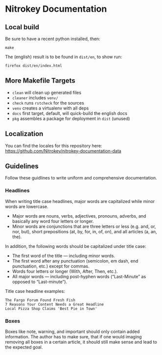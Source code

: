 # Nitrokey Documentation

## Local build

Be sure to have a recent python installed, then:

```
make
```

The (english) result is to be found in `dist/en`, to show run:
```
firefox dist/en/index.html
```

## More Makefile Targets

* `clean` will clean up generated files
* `cleaner` includes `venv/`
* `check` runs `rstcheck` for the sources
* `venv` creates a virtualenv with all deps
* `docs` first target, default, will quick-build the english docs
* `pkg` assembles a package for deployment in `dist` (unused)

## Localization

You can find the locales for this repository here: https://github.com/Nitrokey/nitrokey-documentation-data

## Guidelines

Follow these guidlines to write uniform and comprehensive documentation.

### Headlines

When writing title case headlines, major words are capitalized while minor words are lowercase.

* Major words are nouns, verbs, adjectives, pronouns, adverbs, and basically any word four letters or longer.
* Minor words are conjunctions that are three letters or less (e.g. and, or, nor, but), short prepositions (at, by, for, in, of, on), and all articles (a, an, the).

In addition, the following words should be capitalized under title case:

* The first word of the title — including minor words.
* The first word after any punctuation (semicolon, em dash, end punctuation, etc.) except for commas.
* Words four letters or longer (With, After, Then, etc.).
* All major words — including post-hyphen words (“Last-Minute” as opposed to “Last-minute”).

Title case headline examples:

    The Fargo Forum Found Fresh Fish
    7 Reasons Your Content Needs a Great Headline
    Local Pizza Shop Claims 'Best Pie in Town'

### Boxes

Boxes like note, warning, and important should only contain added information. 
The author has to make sure, that if one would imaging removing all boxes in a certain article, it should still make sense and lead to the expected goal.
